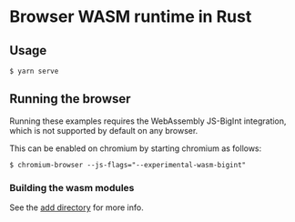 # Browser WASM runtime in Rust

## Usage
```
$ yarn serve
```

## Running the browser
Running these examples requires the WebAssembly JS-BigInt integration, which is not supported by default on any browser.

This can be enabled on chromium by starting chromium as follows:
```
$ chromium-browser --js-flags="--experimental-wasm-bigint"
```

### Building the wasm modules
See the [add directory](add) for more info.